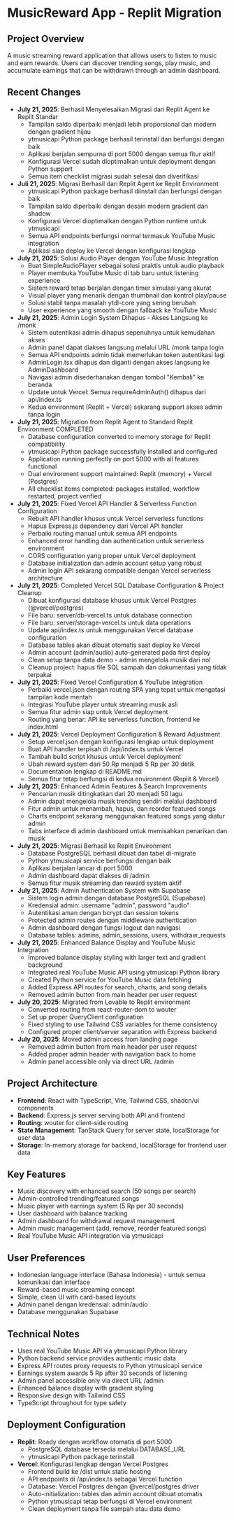 # MusicReward App - Replit Migration

## Project Overview
A music streaming reward application that allows users to listen to music and earn rewards. Users can discover trending songs, play music, and accumulate earnings that can be withdrawn through an admin dashboard.

## Recent Changes
- **July 21, 2025**: Berhasil Menyelesaikan Migrasi dari Replit Agent ke Replit Standar
  - Tampilan saldo diperbaiki menjadi lebih proporsional dan modern dengan gradient hijau
  - ytmusicapi Python package berhasil terinstall dan berfungsi dengan baik
  - Aplikasi berjalan sempurna di port 5000 dengan semua fitur aktif
  - Konfigurasi Vercel sudah dioptimalkan untuk deployment dengan Python support
  - Semua item checklist migrasi sudah selesai dan diverifikasi
- **Juli 21, 2025**: Migrasi Berhasil dari Replit Agent ke Replit Environment
  - ytmusicapi Python package berhasil diinstall dan berfungsi dengan baik
  - Tampilan saldo diperbaiki dengan desain modern gradient dan shadow
  - Konfigurasi Vercel dioptimalkan dengan Python runtime untuk ytmusicapi
  - Semua API endpoints berfungsi normal termasuk YouTube Music integration
  - Aplikasi siap deploy ke Vercel dengan konfigurasi lengkap
- **July 21, 2025**: Solusi Audio Player dengan YouTube Music Integration
  - Buat SimpleAudioPlayer sebagai solusi praktis untuk audio playback
  - Player membuka YouTube Music di tab baru untuk listening experience
  - Sistem reward tetap berjalan dengan timer simulasi yang akurat
  - Visual player yang menarik dengan thumbnail dan kontrol play/pause
  - Solusi stabil tanpa masalah ytdl-core yang sering berubah
  - User experience yang smooth dengan fallback ke YouTube Music
- **July 21, 2025**: Admin Login System Dihapus - Akses Langsung ke /monk
  - Sistem autentikasi admin dihapus sepenuhnya untuk kemudahan akses
  - Admin panel dapat diakses langsung melalui URL /monk tanpa login
  - Semua API endpoints admin tidak memerlukan token autentikasi lagi
  - AdminLogin.tsx dihapus dan diganti dengan akses langsung ke AdminDashboard
  - Navigasi admin disederhanakan dengan tombol "Kembali" ke beranda
  - Update untuk Vercel: Semua requireAdminAuth() dihapus dari api/index.ts
  - Kedua environment (Replit + Vercel) sekarang support akses admin tanpa login
- **July 21, 2025**: Migration from Replit Agent to Standard Replit Environment COMPLETED
  - Database configuration converted to memory storage for Replit compatibility
  - ytmusicapi Python package successfully installed and configured
  - Application running perfectly on port 5000 with all features functional
  - Dual environment support maintained: Replit (memory) + Vercel (Postgres)
  - All checklist items completed: packages installed, workflow restarted, project verified
- **July 21, 2025**: Fixed Vercel API Handler & Serverless Function Configuration
  - Rebuilt API handler khusus untuk Vercel serverless functions
  - Hapus Express.js dependency dari Vercel API handler
  - Perbaiki routing manual untuk semua API endpoints
  - Enhanced error handling dan authentication untuk serverless environment
  - CORS configuration yang proper untuk Vercel deployment
  - Database initialization dan admin account setup yang robust
  - Admin login API sekarang compatible dengan Vercel serverless architecture
- **July 21, 2025**: Completed Vercel SQL Database Configuration & Project Cleanup
  - Dibuat konfigurasi database khusus untuk Vercel Postgres (@vercel/postgres)
  - File baru: server/db-vercel.ts untuk database connection
  - File baru: server/storage-vercel.ts untuk data operations
  - Update api/index.ts untuk menggunakan Vercel database configuration
  - Database tables akan dibuat otomatis saat deploy ke Vercel
  - Admin account (admin/audio) auto-generated pada first deploy
  - Clean setup tanpa data demo - admin mengelola musik dari nol
  - Cleanup project: hapus file SQL sampah dan dokumentasi yang tidak terpakai
- **July 21, 2025**: Fixed Vercel Configuration & YouTube Integration
  - Perbaiki vercel.json dengan routing SPA yang tepat untuk mengatasi tampilan kode mentah
  - Integrasi YouTube player untuk streaming musik asli
  - Semua fitur admin siap untuk Vercel deployment
  - Routing yang benar: API ke serverless function, frontend ke index.html
- **July 21, 2025**: Vercel Deployment Configuration & Reward Adjustment
  - Setup vercel.json dengan konfigurasi lengkap untuk deployment
  - Buat API handler terpisah di /api/index.ts untuk Vercel
  - Tambah build script khusus untuk Vercel deployment
  - Ubah reward system dari 50 Rp menjadi 5 Rp per 30 detik
  - Documentation lengkap di README.md
  - Semua fitur tetap berfungsi di kedua environment (Replit & Vercel)
- **July 21, 2025**: Enhanced Admin Features & Search Improvements
  - Pencarian musik ditingkatkan dari 20 menjadi 50 lagu
  - Admin dapat mengelola musik trending sendiri melalui dashboard
  - Fitur admin untuk menambah, hapus, dan reorder featured songs
  - Charts endpoint sekarang menggunakan featured songs yang diatur admin
  - Tabs interface di admin dashboard untuk memisahkan penarikan dan musik
- **July 21, 2025**: Migrasi Berhasil ke Replit Environment
  - Database PostgreSQL berhasil dibuat dan tabel di-migrate
  - Python ytmusicapi service berfungsi dengan baik
  - Aplikasi berjalan lancar di port 5000
  - Admin dashboard dapat diakses di /admin
  - Semua fitur musik streaming dan reward system aktif
- **July 21, 2025**: Admin Authentication System with Supabase
  - Sistem login admin dengan database PostgreSQL (Supabase)
  - Kredensial admin: username "admin", password "audio"
  - Autentikasi aman dengan bcrypt dan session tokens
  - Protected admin routes dengan middleware authentication
  - Admin dashboard dengan fungsi logout dan navigasi
  - Database tables: admins, admin_sessions, users, withdraw_requests
- **July 21, 2025**: Enhanced Balance Display and YouTube Music Integration
  - Improved balance display styling with larger text and gradient background
  - Integrated real YouTube Music API using ytmusicapi Python library
  - Created Python service for YouTube Music data fetching
  - Added Express API routes for search, charts, and song details
  - Removed admin button from main header per user request
- **July 20, 2025**: Migrated from Lovable to Replit environment
  - Converted routing from react-router-dom to wouter
  - Set up proper QueryClient configuration
  - Fixed styling to use Tailwind CSS variables for theme consistency
  - Configured proper client/server separation with Express backend
- **July 20, 2025**: Moved admin access from landing page
  - Removed admin button from main header per user request
  - Added proper admin header with navigation back to home
  - Admin panel accessible only via direct URL /admin

## Project Architecture
- **Frontend**: React with TypeScript, Vite, Tailwind CSS, shadcn/ui components
- **Backend**: Express.js server serving both API and frontend
- **Routing**: wouter for client-side routing
- **State Management**: TanStack Query for server state, localStorage for user data
- **Storage**: In-memory storage for backend, localStorage for frontend user data

## Key Features
- Music discovery with enhanced search (50 songs per search)
- Admin-controlled trending/featured songs
- Music player with earnings system (5 Rp per 30 seconds)
- User dashboard with balance tracking
- Admin dashboard for withdrawal request management
- Admin music management (add, remove, reorder featured songs)
- Real YouTube Music API integration via ytmusicapi

## User Preferences
- Indonesian language interface (Bahasa Indonesia) - untuk semua komunikasi dan interface
- Reward-based music streaming concept
- Simple, clean UI with card-based layouts
- Admin panel dengan kredensial: admin/audio
- Database menggunakan Supabase

## Technical Notes
- Uses real YouTube Music API via ytmusicapi Python library
- Python backend service provides authentic music data
- Express API routes proxy requests to Python ytmusicapi service
- Earnings system awards 5 Rp after 30 seconds of listening
- Admin panel accessible only via direct URL /admin
- Enhanced balance display with gradient styling
- Responsive design with Tailwind CSS
- TypeScript throughout for type safety

## Deployment Configuration
- **Replit**: Ready dengan workflow otomatis di port 5000
  - PostgreSQL database tersedia melalui DATABASE_URL
  - ytmusicapi Python package terinstall
- **Vercel**: Konfigurasi lengkap dengan Vercel Postgres
  - Frontend build ke /dist untuk static hosting
  - API endpoints di /api/index.ts sebagai Vercel function
  - Database: Vercel Postgres dengan @vercel/postgres driver
  - Auto-initialization: tables dan admin account dibuat otomatis
  - Python ytmusicapi tetap berfungsi di Vercel environment
  - Clean deployment tanpa file sampah atau data demo